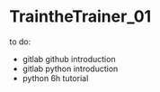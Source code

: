 # TraintheTrainer_01

to do:
- gitlab github introduction
- gitlab python introduction
- python 6h tutorial
